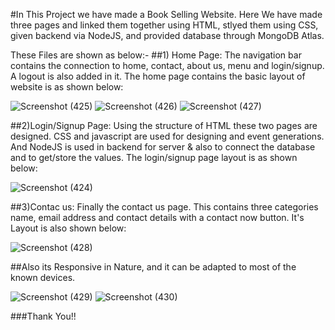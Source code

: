#In This Project we have made a Book Selling Website.
Here We have made three pages and linked them together using HTML, stlyed them using CSS, given backend via NodeJS, and provided database through MongoDB Atlas.

These Files are shown as below:-
##1) Home Page:
The navigation bar contains the connection to home, contact, about us, menu and login/signup. A logout is also added in it. The home page contains the basic layout of website is as shown below:

![Screenshot (425)](https://user-images.githubusercontent.com/100753868/187301459-3d5f8e82-da87-4854-9bf9-8cf417371fa6.png)
![Screenshot (426)](https://user-images.githubusercontent.com/100753868/187301574-ee9d2ac0-23e5-4c4d-9187-abe9452b90f3.png)
![Screenshot (427)](https://user-images.githubusercontent.com/100753868/187301599-0cb02cbe-d358-42f5-9a16-8bca0c074c8c.png)

##2)Login/Signup Page:
Using the structure of HTML these two pages are designed. CSS and javascript are used for designing and event generations. And NodeJS is used in backend for server & also to connect the database and to get/store the values. The login/signup page layout is as shown below:

![Screenshot (424)](https://user-images.githubusercontent.com/100753868/187301633-a8d420a2-fe2c-4440-996d-ac91ac00c9eb.png)


##3)Contac us:
Finally the contact us page. This contains three categories name, email address and contact details with a contact now button. It's Layout is also shown below:

![Screenshot (428)](https://user-images.githubusercontent.com/100753868/187301653-2f4ad58a-b07e-4660-8af9-b7e3a8417c1b.png)


##Also its Responsive in Nature, and it can be adapted to most of the known devices. 

![Screenshot (429)](https://user-images.githubusercontent.com/100753868/187302036-bfaf6f45-d5ea-4521-ab5e-1ea28b449095.png)
![Screenshot (430)](https://user-images.githubusercontent.com/100753868/187302045-f807da3c-da60-4fa4-bc70-e9a4ed63a5b6.png)

###Thank You!!
